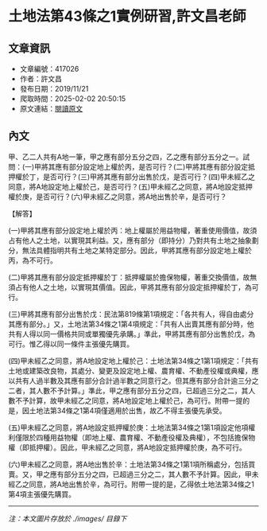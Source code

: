 # 土地法第43條之1實例研習,許文昌老師

## 文章資訊
- 文章編號：417026
- 作者：許文昌
- 發布日期：2019/11/21
- 爬取時間：2025-02-02 20:50:15
- 原文連結：[閱讀原文](https://real-estate.get.com.tw/Columns/detail.aspx?no=417026)

## 內文
甲、乙二人共有A地一筆，甲之應有部分五分之四，乙之應有部分五分之一。試問：(一)甲將其應有部分設定地上權於丙，是否可行？(二)甲將其應有部分設定抵押權於丁，是否可行？(三)甲將其應有部分出售於戊，是否可行？(四)甲未經乙之同意，將A地設定地上權於己，是否可行？(五)甲未經乙之同意，將A地設定抵押權於庚，是否可行？(六)甲未經乙之同意，將A地出售於辛，是否可行？

【解答】

(一)甲將其應有部分設定地上權於丙：地上權屬於用益物權，著重使用價值，故須占有他人之土地，以實現其利益。又，應有部分（即持分）乃對共有土地之抽象劃分，無法具體指明共有土地之某特定部分。因此，甲將其應有部分設定地上權於丙，為不可行。

(二)甲將其應有部分設定抵押權於丁：抵押權屬於擔保物權，著重交換價值，故無須占有他人之土地，以實現其價值。因此，甲將其應有部分設定抵押權於丁，為可行。

(三)甲將其應有部分出售於戊：民法第819條第1項規定：「各共有人，得自由處分其應有部分。」又，土地法第34條之1第4項規定：「共有人出賣其應有部分時，他共有人得以同一價格共同或單獨優先承購。」準此，甲將其應有部分出售於戊，為可行。惟乙得以同一條件主張優先購買。

(四)甲未經乙之同意，將A地設定地上權於己：土地法第34條之1第1項規定：「共有土地或建築改良物，其處分、變更及設定地上權、農育權、不動產役權或典權，應以共有人過半數及其應有部分合計過半數之同意行之。但其應有部分合計逾三分之二者，其人數不予計算。」準此，甲之應有部分五分之四，已超過三分之二，其人數不予計算，故甲未經乙之同意，將A地設定地上權於己，為可行。附帶一提的是，因土地法第34條之1第4項僅適用於出售，故乙不得主張優先承受。

(五)甲未經乙之同意，將A地設定抵押權於庚：土地法第34條之1第1項設定他項權利僅限於四種用益物權（即地上權、農育權、不動產役權及典權），不包括擔保物權（即抵押權）。因此，甲未經乙之同意，將A地設定抵押權於庚，為不可行。

(六)甲未經乙之同意，將A地出售於辛：土地法第34條之1第1項所稱處分，包括買賣。又，甲之應有部分五分之四，已超過三分之二，其人數不予計算。因此，甲未經乙之同意，將A地出售於辛，為可行。附帶一提的是，乙得依土地法第34條之1第4項主張優先購買。

---
*注：本文圖片存放於 ./images/ 目錄下*
